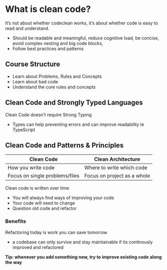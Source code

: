 # What is clean code?
It’s not about whether codeclean works, it’s about whether code is easy to read and understand.

- Should be readable and meaningful, reduce cognitive load, be concise, avoid complex nesting and big code blocks, 
- Follow best practices and patterns

## Course Structure
- Learn about Problems, Rules and Concepts
- Learn about bad code
- Understand the core rules and concepts

## Clean Code and Strongly Typed Languages
Clean Code doesn’t require Strong Typing
- Types can help preventing errors and can improve readability
Ie TypeScript

## Clean Code and Patterns & Principles


| Clean Code  | Clean Architecture   |
|---------------|----------------------------|
| How you write code | Where to write which code |
| Focus on single problems/files  | Focus on project as a whole |

Clean code is written over time
- You will always find ways of improving your code
- Your code will need to change
- Question old code and refactor


### Benefits
Refactoring today is work you can save tomorrow
- a codebase can only survive and stay maintainable if its continously improved and refactored

**Tip: whenever you add something new, try to improve existing code along the way**